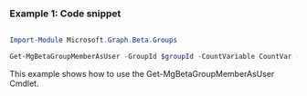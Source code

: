 ### Example 1: Code snippet

```powershell

Import-Module Microsoft.Graph.Beta.Groups

Get-MgBetaGroupMemberAsUser -GroupId $groupId -CountVariable CountVar -Sort "displayName" -Search '"displayName:Pr"' -Property "displayName,id"  -ConsistencyLevel eventual 


```
This example shows how to use the Get-MgBetaGroupMemberAsUser Cmdlet.

